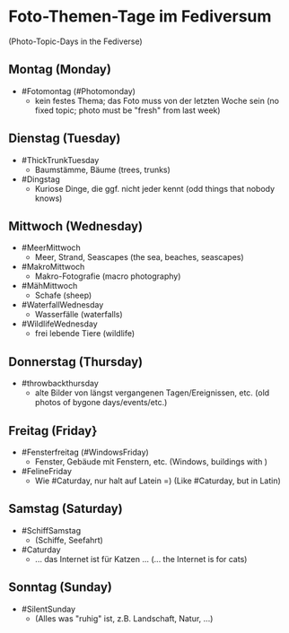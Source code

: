 # Foto-Themen-Tage im Fediversum

(Photo-Topic-Days in the Fediverse) 

## Montag (Monday)

- #Fotomontag (#Photomonday)
  - kein festes Thema; das Foto muss von der letzten Woche sein (no fixed topic; photo must be "fresh" from last week)

## Dienstag (Tuesday)

- #ThickTrunkTuesday
  - Baumstämme, Bäume (trees, trunks)
- #Dingstag
  - Kuriose Dinge, die ggf. nicht jeder kennt (odd things that nobody knows)

## Mittwoch (Wednesday)

- #MeerMittwoch
  - Meer, Strand, Seascapes (the sea, beaches, seascapes)
- #MakroMittwoch
  - Makro-Fotografie (macro photography)
- #MähMittwoch
  - Schafe (sheep)
- #WaterfallWednesday
  - Wasserfälle (waterfalls)
- #WildlifeWednesday
  - frei lebende Tiere (wildlife)

## Donnerstag (Thursday)

- #throwbackthursday
  - alte Bilder von längst vergangenen Tagen/Ereignissen, etc. (old photos of bygone days/events/etc.)

## Freitag (Friday} 

- #Fensterfreitag (#WindowsFriday)
  - Fenster, Gebäude mit Fenstern, etc. (Windows, buildings with )
- #FelineFriday
  - Wie #Caturday, nur halt auf Latein =) (Like #Caturday, but in Latin)

## Samstag (Saturday) 

- #SchiffSamstag
  - (Schiffe, Seefahrt)
- #Caturday
  - ... das Internet ist für Katzen ... (... the Internet is for cats)

## Sonntag (Sunday)

- #SilentSunday
  - (Alles was "ruhig" ist, z.B. Landschaft, Natur, ...)

